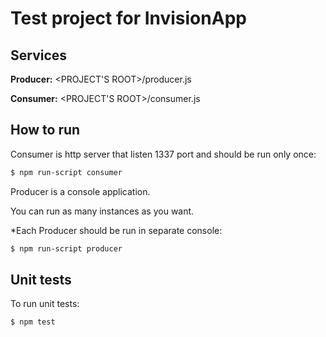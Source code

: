 # Test project for InvisionApp

## Services

**Producer:** \<PROJECT'S ROOT\>/producer.js

**Consumer:** \<PROJECT'S ROOT\>/consumer.js

## How to run

Consumer is http server that listen 1337 port and should be run only once:

``` bash
$ npm run-script consumer
```

Producer is a console application.

You can run as many instances as you want.

*Each Producer should be run in separate console:

``` bash
$ npm run-script producer
```

## Unit tests

To run unit tests:

``` bash
$ npm test
```

